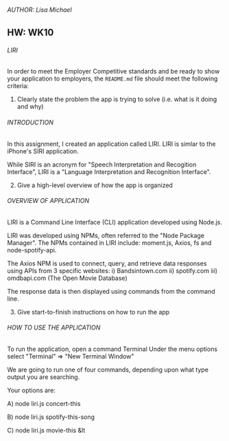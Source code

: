 ###### AUTHOR: Lisa Michael
## HW: WK10 
###### LIRI


In order to meet the Employer Competitive standards and be ready to show your application to employers, the `README.md` file should meet the following criteria:

1. Clearly state the problem the app is trying to solve (i.e. what is it doing and why)

###### INTRODUCTION
In this assignment, I created an application called LIRI. LIRI is simlar to the iPhone's SIRI application.  

While SIRI is an acronym for "Speech Interpretation and Recogition Interface", LIRI is a "Language Interpretation and Recognition Interface".

2. Give a high-level overview of how the app is organized

###### OVERVIEW OF APPLICATION 
LIRI is a Command Line Interface (CLI) application developed using Node.js.

LIRI was developed using NPMs, often referred to the "Node Package Manager". The NPMs contained in LIRI include: moment.js, Axios, fs and node-spotify-api. 

The Axios NPM is used to connect, query, and retrieve data responses using APIs from 3 specific websites:
i) Bandsintown.com 
ii) spotify.com
iii) omdbapi.com (The Open Movie Database)

The response data is then displayed using commands from the command line.


3. Give start-to-finish instructions on how to run the app

###### HOW TO USE THE APPLICATION
To run the application, open a command Terminal 
Under the menu options select "Terminal" => "New Terminal Window"

We are going to run one of four commands, depending upon what type output you are searching.

Your options are: 

A) node liri.js concert-this <name of concert event or artist>
    
B) node liri.js spotify-this-song <name of song track>
    
C) node liri.js movie-this &lt<title of movie>
    
D) node liri.js do-what-it-says 
    

###### OPTION A: node liri.js concert-this <name of concert event or artist>

Example command: 
node liri.js concert-this Taylor Swift 

The command will query the bandsintown.com website.
The response returned back from the "concert-this" CLI will return: 
* Name of the venue
* Venue location
* Date of the Event (using the format this as "MM/DD/YYYY")

NOTE: If no artist name is specified, the default response will display the song "The Sign" by the artist "Ace of Base".

###### OPTION B: node liri.js spotify-this-song <name of song track>

Example command: 
node liri.js spotify-this-song Stairway to Heaven

The command will query the spotify.com website.

The response returned back from the "spotify-this-song" CLI will return: 

* Artist(s)
* The song's name
* A preview link of the song from Spotify
* The album that the song is from

###### OPTION C: node liri.js movie-this <title of movie>

###### OPTION D: node liri.js do-what-it-says 

4. Include screenshots, gifs or videos of the app functioning
5. Contain a link to a deployed version of the app
6. Clearly list the technologies used in the app
7. State your role in the app development